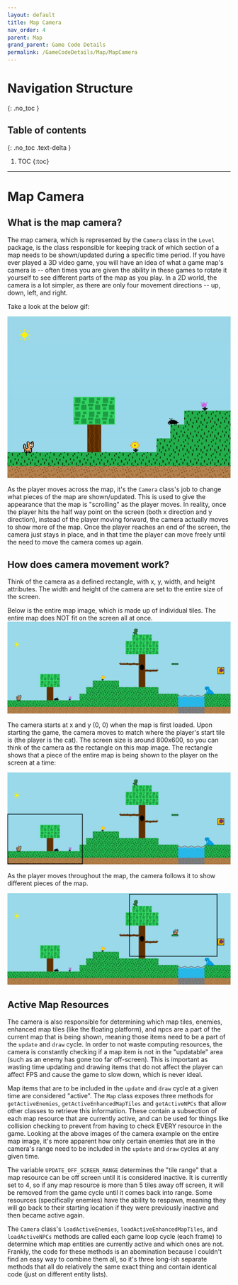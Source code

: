 ```yaml
---
layout: default
title: Map Camera
nav_order: 4
parent: Map
grand_parent: Game Code Details
permalink: /GameCodeDetails/Map/MapCamera
---
```


# Navigation Structure
{: .no_toc }

## Table of contents
{: .no_toc .text-delta }

1. TOC
{:toc}

---

# Map Camera

## What is the map camera?

The map camera, which is represented by the `Camera` class in the `Level` package, is the class responsible for keeping track of
which section of a map needs to be shown/updated during a specific time period. If you have ever played a 3D video game, you will have an
idea of what a game map's camera is -- often times you are given the ability in these games to rotate it yourself to see different
parts of the map as you play. In a 2D world, the camera is a lot simpler, as there are only four movement directions -- up, down, left, and right.

Take a look at the below gif:

![playing-level.gif](../../../assets/images/playing-level.gif)

As the player moves across the map, it's the `Camera` class's job to change what pieces of the map are shown/updated. This is used to give
the appearance that the map is "scrolling" as the player moves. In reality, once the player hits the half way point on the screen (both x direction and y direction),
instead of the player moving forward, the camera actually moves to show more of the map. Once the player reaches an end of the screen,
the camera just stays in place, and in that time the player can move freely until the need to move the camera comes up again.

## How does camera movement work?

Think of the camera as a defined rectangle, with x, y, width, and height attributes. The width and height of the camera are set to the
entire size of the screen.

Below is the entire map image, which is made up of individual tiles. The entire map does NOT fit on the screen all at once.
![entire-map.PNG](../../../assets/images/entire-map.PNG)

 
The camera starts at x and y (0, 0) when the map is first loaded. Upon starting the game, the camera moves
to match where the player's start tile is (the player is the cat). The screen size is around 800x600, so you can think of the camera
as the rectangle on this map image. The rectangle shows that a piece of the entire map is being shown to the player on the screen
at a time:

![entire-map-with-camera-1.png](../../../assets/images/entire-map-with-camera-1.png)

As the player moves throughout the map, the camera follows it to show different pieces of the map.

![entire-map-with-camera-1.png](../../../assets/images/entire-map-with-camera-2.png)


## Active Map Resources

The camera is also responsible for determining which map tiles, enemies, enhanced map tiles (like the floating platform), and npcs
are a part of the current map that is being shown, meaning those items need to be a part of the `update` and `draw` cycle. In order to not
waste computing resources, the camera is constantly checking if a map item is not in the "updatable" area (such as an enemy has gone too far off-screen).
This is important as wasting time updating and drawing items that do not affect the player can affect FPS and cause the game to slow down,
which is never ideal. 

Map items that are to be included in the `update` and `draw` cycle at a given time are considered "active".
The `Map` class exposes three methods for `getActiveEnemies`, `getActiveEnhancedMapTiles` and `getActiveNPCs` that allow other classes
to retrieve this information. These contain a subsection of each map resource that are currently active, and can be used
for things like collision checking to prevent from having to check EVERY resource in the game. Looking at the above images of the camera example on the entire map image,
it's more apparent how only certain enemies that are in the camera's range need to be included in the `update` and `draw` cycles at
any given time.

The variable `UPDATE_OFF_SCREEN_RANGE` determines the "tile range" that a map resource can be off screen until it is considered inactive.
It is currently set to 4, so if any map resource is more than 5 tiles away off screen, it will be removed from the game cycle until
it comes back into range. Some resources (specifically enemies) have the ability to respawn, meaning they will go back to their
starting location if they were previously inactive and then became active again.

The `Camera` class's `loadActiveEnemies`, `loadActiveEnhancedMapTiles`, and `loadActiveNPCs` methods are called each game loop cycle (each frame)
to determine which map entities are currently active and which ones are not. Frankly, the code for these methods is an abomination
because I couldn't find an easy way to combine them all, so it's three long-ish separate methods that all do relatively the same exact thing
and contain identical code (just on different entity lists).